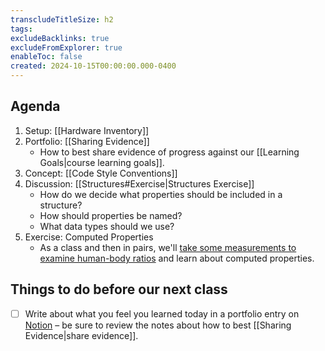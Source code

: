 ```yaml
---
transcludeTitleSize: h2
tags:
excludeBacklinks: true
excludeFromExplorer: true
enableToc: false
created: 2024-10-15T00:00:00.000-0400
---
```

## Agenda
1. Setup: [[Hardware Inventory]]
1. Portfolio: [[Sharing Evidence]]
	- How to best share evidence of progress against our [[Learning Goals|course learning goals]].
3. Concept: [[Code Style Conventions]]
4. Discussion: [[Structures#Exercise|Structures Exercise]] 
	- How do we decide what properties should be included in a structure?
	- How should properties be named?
	- What data types should we use?
1. Exercise: Computed Properties
	- As a class and then in pairs, we'll [take some measurements to examine human-body ratios](https://www.scientificamerican.com/article/human-body-ratios/) and learn about computed properties.

## Things to do before our next class
- [ ] Write about what you feel you learned today in a portfolio entry on [Notion](https://notion.so) – be sure to review the notes about how to best [[Sharing Evidence|share evidence]].